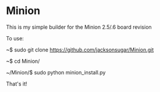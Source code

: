 # Minion

This is my simple builder for the Minion 2.5/.6 board revision

To use:

  ~$ sudo git clone https://github.com/jacksonsugar/Minion.git
  
  ~$ cd Minion/
  
  ~/Minion/$ sudo python minion_install.py
  
  
That's it!
